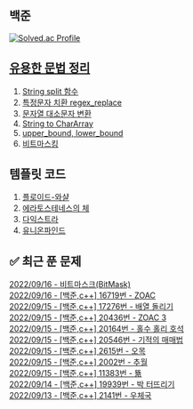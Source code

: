 

## 백준
[![Solved.ac Profile](http://mazassumnida.wtf/api/v2/generate_badge?boj=dkswnkk)](https://solved.ac/dkswnkk/)

[유용한 문법 정리](https://dkswnkk.tistory.com/483?category=549172)
--
1. [String split 함수](https://dkswnkk.tistory.com/476?category=549172)
2. [특정문자 치환 regex_replace](https://dkswnkk.tistory.com/479?category=549172)
3. [문자열 대소문자 변환](https://dkswnkk.tistory.com/483?category=549172)
4. [String to CharArray](https://dkswnkk.tistory.com/249?category=549172)
5. [upper_bound, lower_bound](https://dkswnkk.tistory.com/533)
6. [비트마스킹](https://dkswnkk.tistory.com/650)

## 템플릿 코드
1. [플로이드-와샬](https://dkswnkk.tistory.com/535)
2. [에라토스테네스의 체](https://dkswnkk.tistory.com/490?category=549172)
3. [다익스트라](https://dkswnkk.tistory.com/546)
4. [유니온파인드](https://dkswnkk.tistory.com/627)

## ✅ 최근 푼 문제

[2022/09/16 - 비트마스크(BitMask)](https://dkswnkk.tistory.com/650) <br/>
[2022/09/16 - [백준,c++] 16719번 - ZOAC](https://dkswnkk.tistory.com/649) <br/>
[2022/09/15 - [백준,c++] 17276번 - 배열 돌리기](https://dkswnkk.tistory.com/648) <br/>
[2022/09/15 - [백준,c++] 20436번 - ZOAC 3](https://dkswnkk.tistory.com/647) <br/>
[2022/09/15 - [백준,c++] 20164번 - 홀수 홀리 호석](https://dkswnkk.tistory.com/646) <br/>
[2022/09/15 - [백준,c++] 20546번 - 기적의 매매법](https://dkswnkk.tistory.com/645) <br/>
[2022/09/15 - [백준,c++] 2615번 - 오목](https://dkswnkk.tistory.com/644) <br/>
[2022/09/15 - [백준,c++] 2002번 - 추월](https://dkswnkk.tistory.com/643) <br/>
[2022/09/15 - [백준,c++] 11383번 - 뚊](https://dkswnkk.tistory.com/642) <br/>
[2022/09/14 - [백준,c++] 19939번 - 박 터뜨리기](https://dkswnkk.tistory.com/641) <br/>
[2022/09/13 - [백준,c++] 2141번 - 우체국](https://dkswnkk.tistory.com/640) <br/>
